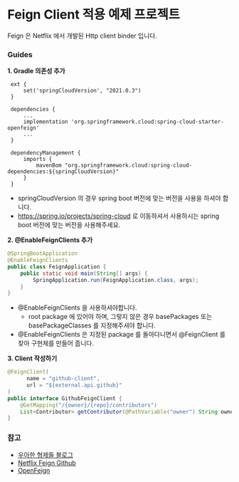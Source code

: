 # Feign Client 적용 예제 프로젝트
Feign 은 Netflix 에서 개발된 Http client binder 입니다. 

### Guides
**1. Gradle 의존성 추가**
   ```
    ext {
        set('springCloudVersion', "2021.0.3")
    }
    
    dependencies {
        ...
        implementation 'org.springframework.cloud:spring-cloud-starter-openfeign'
        ...
    }
    
    dependencyManagement {
        imports {
            mavenBom "org.springframework.cloud:spring-cloud-dependencies:${springCloudVersion}"
        }
    }
   ```
   - springCloudVersion 의 경우 spring boot 버전에 맞는 버전을 사용을 하셔야 합니다.
   - https://spring.io/projects/spring-cloud 로 이동하셔서 사용하시는 spring boot 버전에 맞는 버전을 사용해주세요.

**2. @EnableFeignClients 추가**
   ```java
   @SpringBootApplication
   @EnableFeignClients
   public class FeignApplication {
       public static void main(String[] args) {
           SpringApplication.run(FeignApplication.class, args);
       }
   }
   ```
- @EnableFeignClients 을 사용하셔야합니다.
  - root package 에 있어야 하며, 그렇지 않은 경우 basePackages 또는 basePackageClasses 를 지정해주셔야 합니다.
- @EnableFeignClients 은 지정된 package 를 돌아다니면서 @FeignClient 를 찾아 구현체를 만들어 줍니다.

**3. Client 작성하기**
  ```java
  @FeignClient(
        name = "github-client",
        url = "${external.api.github}"
  )
  public interface GithubFeignClient {
      @GetMapping("/{owner}/{repo}/contributors")
      List<Contributor> getContributor(@PathVariable("owner") String owner, @PathVariable("repo") String repo);
  }
  ```


### 참고
- [우아한 형제들 블로그](https://techblog.woowahan.com/2630/)
- [Netflix Feign Github](https://github.com/Netflix/feign)
- [OpenFeign](https://docs.spring.io/spring-cloud-openfeign/docs/current/reference/html/)